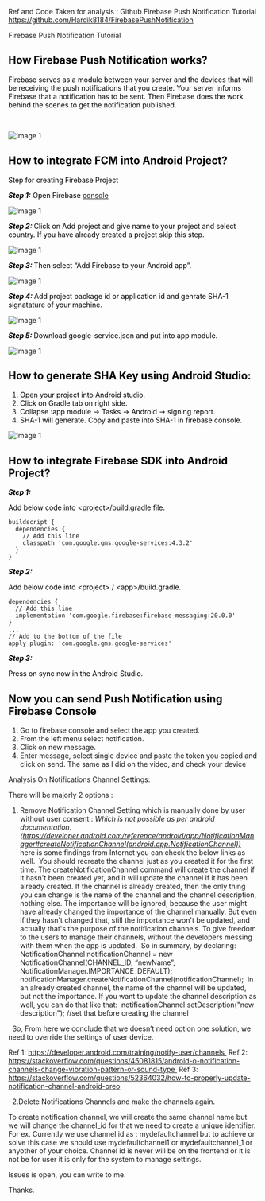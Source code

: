 Ref and Code Taken for analysis : Github Firebase Push Notification Tutorial https://github.com/Hardik8184/FirebasePushNotification

Firebase Push Notification Tutorial

<h2 style="text-align: left;"><span style="color: #000000;"><strong>How Firebase Push Notification works?</strong></span></h2>
<p><span style="color: #000000;">Firebase serves as a module between your server and the devices that will be receiving the push notifications that you create. Your server informs Firebase that a notification has to be sent. Then Firebase does the work behind the scenes to get the notification published.</span></p>
<p>&nbsp;</p>

<img src="images/img_7.png" alt="Image 1"/>

<h2 style="text-align: left;"><span style="color: #000000;"><strong>How to integrate FCM into Android Project?</strong></span></h2>
<p><span style="color: #000000;">Step for creating  Firebase Project</span></p>

<p><span style="color: #000000;"><strong><em>Step 1:</em></strong> Open Firebase</span> <a href="https://console.firebase.google.com/u/2/?pli=1">console</a></p>

<img src="images/img_1.png" alt="Image 1"/>

<p><span style="color: #000000;"><em><strong>Step 2: </strong></em>Click on Add project and give name to your project and select country. If you have already created a project skip this step.</span></p>
 
<img src="images/img_2.png" alt="Image 1"/>

<p><span style="color: #000000;"><em><strong>Step 3: </strong></em>Then select “Add Firebase to your Android app”.</span></p>
 
<img src="images/img_3.png" alt="Image 1"/>

<p><span style="color: #000000;"><em><strong>Step 4: </strong></em>Add project package id or application id and genrate SHA-1 signatature of your machine.</span></p>
 
<img src="images/img_4.png" alt="Image 1"/>

<p><span style="color: #000000;"><em><strong>Step 5: </strong></em>Download google-service.json and put into app module.</span></p>
 
<img src="images/img_5.png" alt="Image 1"/>

<h2><span style="color: #000000;"><strong>How to generate SHA Key using Android Studio:</strong></span></h2>
<ol>
<li><span style="color: #000000;">Open your project into Android studio.</span></li>
<li><span style="color: #000000;">Click on Gradle tab on right side.</span></li>
<li><span style="color: #000000;">Collapse :app module -&gt; Tasks -&gt; Android -&gt; signing report.</span></li>
<li><span style="color: #000000;">SHA-1 will generate. Copy and paste into SHA-1 in firebase console.</span></li>
</ol>

<img src="images/img_6.png" alt="Image 1"/>


<h2><span style="color: #000000;"><strong>How to integrate Firebase SDK into Android Project?</strong></span></h2>
<p><em><strong><span style="color: #000000;">Step 1:</span></strong></em></p>
<p><span style="color: #000000;">Add below code into &lt;project&gt;/build.gradle file.</span></p>
<pre class="line-numbers" data-start="1"><code class="language-markup">buildscript {
  dependencies {
    // Add this line
    classpath 'com.google.gms:google-services:4.3.2'
  }
}</code></pre>

<p><span style="color: #000000;"><em><strong>Step 2:</strong></em></span></p>
<p><span style="color: #000000;">Add below code into &lt;project&gt; / &lt;app&gt;/build.gradle.<br />
</span></p>
<pre class="line-numbers" data-start="1"><code class="language-kotlin">dependencies {
  // Add this line
  implementation 'com.google.firebase:firebase-messaging:20.0.0'
}
...
// Add to the bottom of the file
apply plugin: 'com.google.gms.google-services'</code></pre>

<p><em><strong><span style="color: #000000;">Step 3:</span></strong></em></p>
<p><span style="color: #000000;">Press on sync now in the Android Studio.</span></p>


<p><h2><span style="color: #000000;"><strong>Now you can send Push Notification using Firebase Console</strong></span></h2></p>

  1. Go to firebase console and select the app you created.
  2. From the left menu select notification.
  3. Click on new message.
  4. Enter message, select single device and paste the token you copied and click on send. The same as I did on the video, and check your device
  

Analysis On Notifications Channel Settings:

There will be majorly 2 options :

1. Remove Notification Channel Setting which is manually done by user without user consent : *Which is not possible as per android documentation. (https://developer.android.com/reference/android/app/NotificationManager#createNotificationChannel(android.app.NotificationChannel))*
 here is some findings  from Internet you can check the below links as well. 
You should recreate the channel just as you created it for the first time. The createNotificationChannel command will create the channel if it hasn't been created yet, and it will update the channel if it has been already created.
If the channel is already created, then the only thing you can change is the name of the channel and the channel description, nothing else. The importance will be ignored, because the user might have already changed the importance of the channel manually. But even if they hasn't changed that, still the importance won't be updated, and actually that's the purpose of the notification channels. To give freedom to the users to manage their channels, without the developers messing with them when the app is updated. 
So in summary, by declaring: 
NotificationChannel notificationChannel = new NotificationChannel(CHANNEL_ID, “newName”, NotificationManager.IMPORTANCE_DEFAULT);
notificationManager.createNotificationChannel(notificationChannel); 
in an already created channel, the name of the channel will be updated, but not the importance. If you want to update the channel description as well, you can do that like that: 
notificationChannel.setDescription("new description"); //set that before creating the channel

  So, From here we conclude that we doesn’t need option one solution, we need to override the settings of user device.  

Ref 1: https://developer.android.com/training/notify-user/channels 
Ref 2: https://stackoverflow.com/questions/45081815/android-o-notification-channels-change-vibration-pattern-or-sound-type 
Ref 3: https://stackoverflow.com/questions/52364032/how-to-properly-update-notification-channel-android-oreo


  2.Delete Notifications Channels and make the channels again.  

To create notification channel, we will create the same channel name but we will change the channel_id for that we need to create a unique identifier. For ex. Currently we use channel id as : mydefaultchannel but to achieve or solve this case we should use mydefaultchannel1 or mydefaultchannel_1 or anyother of your choice. Channel id is never will be on the frontend or it is not be for user it is only for the system to manage settings.

Issues is open, you can write to me.

Thanks.
